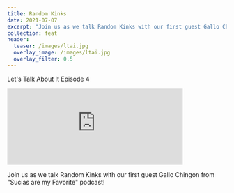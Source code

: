 ```yaml
---
title: Random Kinks
date: 2021-07-07
excerpt: "Join us as we talk Random Kinks with our first guest Gallo Chingon from 'Sucias are my Favorite' podcast!"
collection: feat
header:
  teaser: /images/ltai.jpg
  overlay_image: /images/ltai.jpg
  overlay_filter: 0.5
---
```

Let's Talk About It Episode 4

<iframe src="https://open.spotify.com/embed/episode/2yT9eCEMoTDO8RrCZ9sD0B" width="80%" height="175" frameBorder="0" allowtransparency="true" allow="encrypted-media"></iframe>

Join us as we talk Random Kinks with our first guest Gallo Chingon from "Sucias are my Favorite" podcast!

